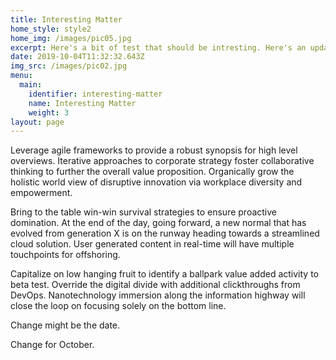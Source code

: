 ```yaml
---
title: Interesting Matter
home_style: style2
home_img: /images/pic05.jpg
excerpt: Here's a bit of test that should be intresting. Here's an update.
date: 2019-10-04T11:32:32.643Z
img_src: /images/pic02.jpg
menu:
  main:
    identifier: interesting-matter
    name: Interesting Matter
    weight: 3
layout: page
---
```

Leverage agile frameworks to provide a robust synopsis for high level overviews. Iterative approaches to corporate strategy foster collaborative thinking to further the overall value proposition. Organically grow the holistic world view of disruptive innovation via workplace diversity and empowerment.

Bring to the table win-win survival strategies to ensure proactive domination. At the end of the day, going forward, a new normal that has evolved from generation X is on the runway heading towards a streamlined cloud solution. User generated content in real-time will have multiple touchpoints for offshoring.

Capitalize on low hanging fruit to identify a ballpark value added activity to beta test. Override the digital divide with additional clickthroughs from DevOps. Nanotechnology immersion along the information highway will close the loop on focusing solely on the bottom line.

Change might be the date.

Change for October.
